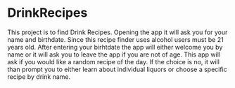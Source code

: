 # DrinkRecipes
This project is to find Drink Recipes.
Opening the app it will ask you for your name and birthdate. Since this recipe finder uses alcohol users must be 21 years old.
After entering your birhtdate the app will either welcome you by name or it will ask you to leave the app if you are not of age.
This app will ask if you would like a random recipe of the day. 
If the choice is no, it will than prompt you to either learn about individual liquors or choose a specific recipe by drink name.
